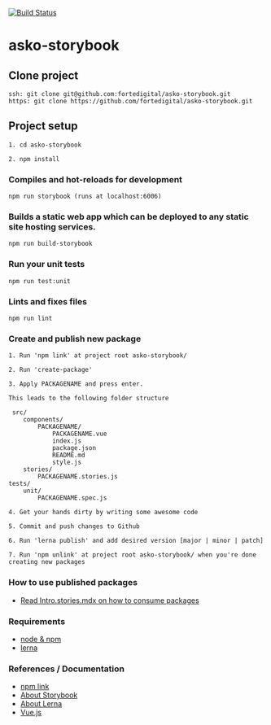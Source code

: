 [![Build Status](https://kulvund.visualstudio.com/asko-design-system/_apis/build/status/kristianulv23.asko-design-system?branchName=master)](https://kulvund.visualstudio.com/asko-design-system/_build/latest?definitionId=3&branchName=master)

# asko-storybook

## Clone project

```
ssh: git clone git@github.com:fortedigital/asko-storybook.git
https: git clone https://github.com/fortedigital/asko-storybook.git
```

## Project setup

```
1. cd asko-storybook

2. npm install
```

### Compiles and hot-reloads for development

```
npm run storybook (runs at localhost:6006)
```

### Builds a static web app which can be deployed to any static site hosting services.

```
npm run build-storybook
```

### Run your unit tests

```
npm run test:unit
```

### Lints and fixes files

```
npm run lint
```
### Create and publish new package

```
1. Run 'npm link' at project root asko-storybook/

2. Run 'create-package'

3. Apply PACKAGENAME and press enter.

This leads to the following folder structure 

 src/
    components/
        PACKAGENAME/
            PACKAGENAME.vue
            index.js
            package.json
            README.md
            style.js
    stories/
        PACKAGENAME.stories.js
tests/
    unit/
        PACKAGENAME.spec.js

4. Get your hands dirty by writing some awesome code

5. Commit and push changes to Github

6. Run 'lerna publish' and add desired version [major | minor | patch]

7. Run 'npm unlink' at project root asko-storybook/ when you're done creating new packages

```

### How to use published packages

* [Read Intro.stories.mdx on how to consume packages](https://github.com/fortedigital/asko-storybook/blob/master/src/Intro.stories.mdx)


### Requirements

* [node & npm](https://www.npmjs.com/get-npm)
* [lerna](https://lerna.js.org/)

### References / Documentation

* [npm link](https://docs.npmjs.com/cli/link)
* [About Storybook](https://storybook.js.org/)
* [About Lerna](https://lerna.js.org/)
* [Vue.js](https://vuejs.org/v2/guide/)
